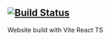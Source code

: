 [![Build Status](https://app.travis-ci.com/pradana-doank/pradana-doank.github.io.svg?branch=main)](https://app.travis-ci.com/pradana-doank/pradana-doank.github.io)
---

Website build with Vite React TS
